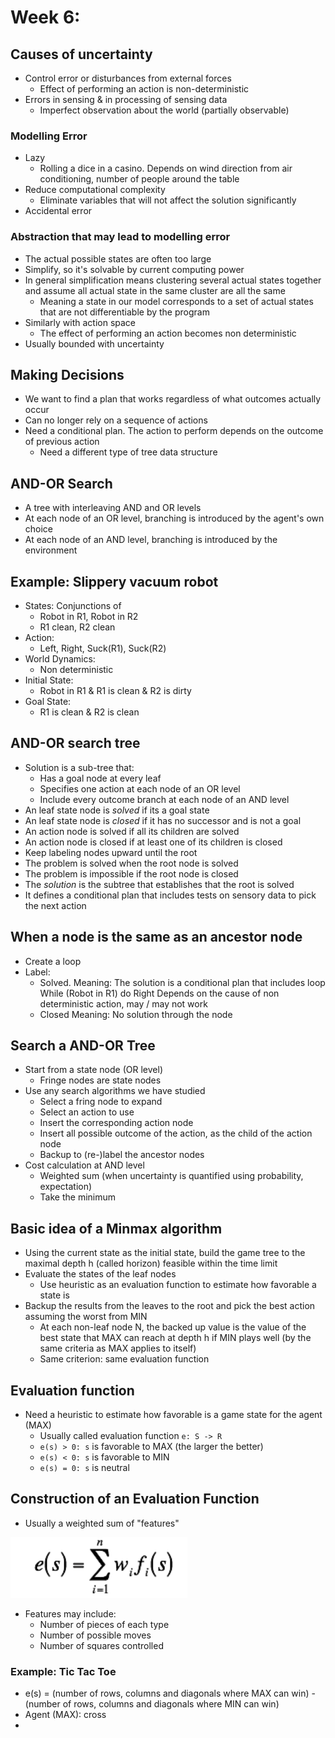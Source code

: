 # Week 6: 

## Causes of uncertainty
- Control error or disturbances from external forces
    - Effect of performing an action is non-deterministic
- Errors in sensing & in processing of sensing data
    - Imperfect observation about the world (partially observable)

### Modelling Error
- Lazy
    - Rolling a dice in a casino. Depends on wind direction from air conditioning, number of people around the table
- Reduce computational complexity
    - Eliminate variables that will not affect the solution significantly
- Accidental error

### Abstraction that may lead to modelling error
- The actual possible states are often too large
- Simplify, so it's solvable by current computing power
- In general simplification means clustering several actual states together and assume all actual state in the same cluster are all the same
    - Meaning a state in our model corresponds to a set of actual states that are not differentiable by the program
- Similarly with action space
    - The effect of performing an action becomes non deterministic
- Usually bounded with uncertainty

## Making Decisions
- We want to find a plan that works regardless of what outcomes actually occur
- Can no longer rely on a sequence of actions
- Need a conditional plan. The action to perform depends on the outcome of previous action
    - Need a different type of tree data structure

## AND-OR Search
- A tree with interleaving AND and OR levels
- At each node of an OR level, branching is introduced by the agent's own choice
- At each node of an AND level, branching is introduced by the environment

## Example: Slippery vacuum robot
- States: Conjunctions of
    - Robot in R1, Robot in R2
    - R1 clean, R2 clean
- Action:
    - Left, Right, Suck(R1), Suck(R2)
- World Dynamics:
    - Non deterministic
- Initial State:
    - Robot in R1 & R1 is clean & R2 is dirty
- Goal State:
    - R1 is clean & R2 is clean

## AND-OR search tree
- Solution is a sub-tree that:
    - Has a goal node at every leaf
    - Specifies one action at each node of an OR level
    - Include every outcome branch at each node of an AND level
- An leaf state node is _solved_ if its a goal state 
- An leaf state node is _closed_ if it has no successor and is not a goal
- An action node is solved if all its children are solved
- An action node is closed if at least one of its children is closed
- Keep labeling nodes upward until the root
- The problem is solved when the root node is solved
- The problem is impossible if the root node is closed
- The _solution_ is the subtree that establishes that the root is solved
- It defines a conditional plan that includes tests on sensory data to pick the next action

## When a node is the same as an ancestor node
- Create a loop
- Label:
    - Solved.
        Meaning: The solution is a conditional plan that includes loop
        While (Robot in R1) do Right
        Depends on the cause of non deterministic action, may / may not work
    - Closed
        Meaning: No solution through the node

## Search a AND-OR Tree
- Start from a state node (OR level)
    - Fringe nodes are state nodes
- Use any search algorithms we have studied
    - Select a fring node to expand
    - Select an action to use
    - Insert the corresponding action node
    - Insert all possible outcome of the action, as the child of the action node
    - Backup to (re-)label the ancestor nodes
- Cost calculation at AND level
    - Weighted sum (when uncertainty is quantified using probability, expectation)
    - Take the minimum

## Basic idea of a Minmax algorithm
- Using the current state as the initial state, build the game tree to the maximal depth h (called horizon) feasible within the time limit
- Evaluate the states of the leaf nodes
    - Use heuristic as an evaluation function to estimate how favorable a state is
- Backup the results from the leaves to the root and pick the best action assuming the worst from MIN
    - At each non-leaf node N, the backed up value is the value of the best state that MAX can reach at depth h if MIN plays well (by the same criteria as MAX applies to itself)
    - Same criterion: same evaluation function

## Evaluation function
- Need a heuristic to estimate how favorable is a game state for the agent (MAX)
    - Usually called evaluation function `e: S -> R`
    - `e(s) > 0: s` is favorable to MAX (the larger the better)
    - `e(s) < 0: s` is favorable to MIN
    - `e(s) = 0: s` is neutral

## Construction of an Evaluation Function
- Usually a weighted sum of "features"

![Evaluation function](resources/evaluation_function.png)

- Features may include:
    - Number of pieces of each type
    - Number of possible moves
    - Number of squares controlled

### Example: Tic Tac Toe
- e(s) = (number of rows, columns and diagonals where MAX can win) - (number of rows, columns and diagonals where MIN can win)
- Agent (MAX): cross
- 
